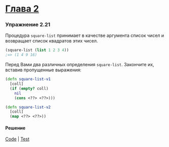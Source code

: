 # [Глава 2](../index.md#Глава-2-Построение-абстракций-с-помощью-данных)

### Упражнение 2.21
Процедура `square-list` принимает в качестве аргумента список чисел и возвращает список квадратов этих чисел.

```clojure
(square-list (list 1 2 3 4))
;=> (1 4 9 16)
```

Перед Вами два различных определения `square-list`. Закончите их, вставив пропущенные выражения:

```clojure
(defn square-list-v1
  [coll]
  (if (empty? coll)
    nil
    (cons <??> <??>)))
```

```clojure
(defn square-list-v2
  [coll]
  (map <??> <??>))
```

#### Решение
[Code](../../src/sicp/chapter02/2_21.clj) | [Test](../../test/sicp/chapter02/2_21_test.clj)
